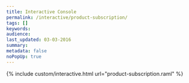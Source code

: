 ```yaml
---
title: Interactive Console
permalink: /interactive/product-subscription/
tags: []
keywords: 
audience: 
last_updated: 03-03-2016
summary: 
metadata: false
noPopUp: true
---
```


{%  include custom/interactive.html url="product-subscription.raml" %}